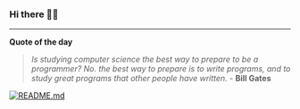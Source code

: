 ### Hi there 👋🏻


---

**Quote of the day**

> *Is studying computer science the best way to prepare to be a programmer? No. the best way to prepare is to write programs, and to study great programs that other people have written.* - **Bill Gates** 

[![README.md](https://github.com/marcolovazzano/marcolovazzano/actions/workflows/readme.yml/badge.svg)](https://github.com/marcolovazzano/marcolovazzano/actions/workflows/readme.yml)
